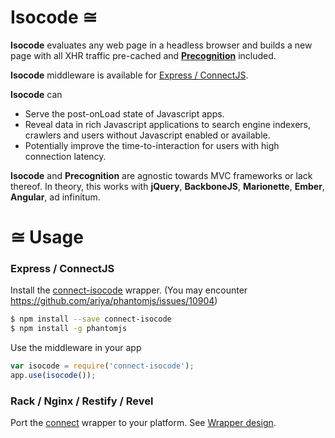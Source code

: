 # Isocode ≅

**Isocode** evaluates any web page in a headless browser and builds a new page with all XHR traffic pre-cached and **[Precognition](https://github.com/jtwb/precognition)** included.

**Isocode** middleware is available for [Express / ConnectJS](#express--connectjs).

**Isocode** can

* Serve the post-onLoad state of Javascript apps.
* Reveal data in rich Javascript applications to search engine indexers, crawlers and users without Javascript enabled or available.
* Potentially improve the time-to-interaction for users with high connection latency.

**Isocode** and **Precognition** are agnostic towards MVC frameworks or lack thereof. In theory, this works with **jQuery**, **BackboneJS**, **Marionette**, **Ember**, **Angular**, ad infinitum.

# ≅ Usage

### Express / ConnectJS

Install the [connect-isocode](https://github.com/jtwb/connect-isocode) wrapper. (You may encounter https://github.com/ariya/phantomjs/issues/10904)

```bash
$ npm install --save connect-isocode
$ npm install -g phantomjs
```

Use the middleware in your app

```javascript
var isocode = require('connect-isocode');
app.use(isocode());
```

### Rack / Nginx / Restify / Revel

Port the [connect](https://github.com/jtwb/connect-isocode) wrapper to your platform. See [Wrapper design](https://github.com/jtwb/isocode/wiki/Wrappers#Design).

